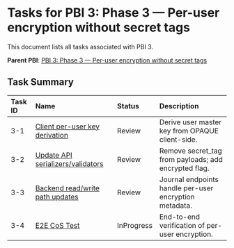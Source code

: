 # Tasks for PBI 3: Phase 3 — Per-user encryption without secret tags

This document lists all tasks associated with PBI 3.

**Parent PBI**: [PBI 3: Phase 3 — Per-user encryption without secret tags](./prd.md)

## Task Summary

| Task ID | Name | Status | Description |
| :------ | :--------------------------------------- | :------- | :--------------------------------- |
| 3-1 | [Client per-user key derivation](./3-1.md) | Review | Derive user master key from OPAQUE client-side. |
| 3-2 | [Update API serializers/validators](./3-2.md) | Review | Remove secret_tag from payloads; add encrypted flag. |
| 3-3 | [Backend read/write path updates](./3-3.md) | Review | Journal endpoints handle per-user encryption metadata. |
| 3-4 | [E2E CoS Test](./3-4.md) | InProgress | End-to-end verification of per-user encryption.
